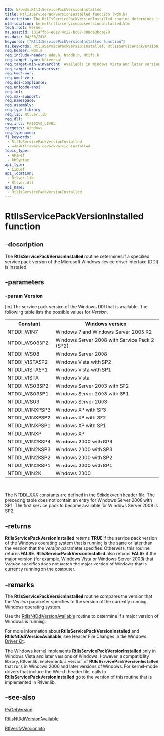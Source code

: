 ```yaml
---
UID: NF:wdm.RtlIsServicePackVersionInstalled
title: RtlIsServicePackVersionInstalled function (wdm.h)
description: The RtlIsServicePackVersionInstalled routine determines if a specified service pack version of the Microsoft Windows device driver interface (DDI) is installed.
old-location: kernel\rtlisservicepackversioninstalled.htm
tech.root: kernel
ms.assetid: 1314ffb5-e6e2-4c22-bc67-388da3bcbe79
ms.date: 04/30/2018
keywords: ["RtlIsServicePackVersionInstalled function"]
ms.keywords: RtlIsServicePackVersionInstalled, RtlIsServicePackVersionInstalled routine [Kernel-Mode Driver Architecture], k109_1552acd9-7036-45d2-bd1c-57b7a2154ecb.xml, kernel.rtlisservicepackversioninstalled, wdm/RtlIsServicePackVersionInstalled
req.header: wdm.h
req.include-header: Wdm.h, Ntddk.h, Ntifs.h
req.target-type: Universal
req.target-min-winverclnt: Available in Windows Vista and later versions of Windows. A compatibility library supports this routine in earlier versions of Windows (see Remarks section).
req.target-min-winversvr: 
req.kmdf-ver: 
req.umdf-ver: 
req.ddi-compliance: 
req.unicode-ansi: 
req.idl: 
req.max-support: 
req.namespace: 
req.assembly: 
req.type-library: 
req.lib: Rtlver.lib
req.dll: 
req.irql: PASSIVE_LEVEL
targetos: Windows
req.typenames: 
f1_keywords:
 - RtlIsServicePackVersionInstalled
 - wdm/RtlIsServicePackVersionInstalled
topic_type:
 - APIRef
 - kbSyntax
api_type:
 - LibDef
api_location:
 - Rtlver.lib
 - Rtlver.dll
api_name:
 - RtlIsServicePackVersionInstalled
---
```


# RtlIsServicePackVersionInstalled function


## -description

The <b>RtlIsServicePackVersionInstalled</b> routine determines if a specified service pack version of the Microsoft Windows device driver interface (DDI) is installed.

## -parameters

### -param Version 

[in]
The service pack version of the Windows DDI that is available. The following table lists the possible values for <i>Version</i>.

<table>
<tr>
<th>Constant</th>
<th>Windows version</th>
</tr>
<tr>
<td>
NTDDI_WIN7

</td>
<td>
Windows 7 and Windows Server 2008 R2

</td>
</tr>
<tr>
<td>
NTDDI_WS08SP2

</td>
<td>
Windows Server 2008 with Service Pack 2 (SP2)

</td>
</tr>
<tr>
<td>
NTDDI_WS08

</td>
<td>
Windows Server 2008

</td>
</tr>
<tr>
<td>
NTDDI_VISTASP2

</td>
<td>
Windows Vista with SP2

</td>
</tr>
<tr>
<td>
NTDDI_VISTASP1

</td>
<td>
Windows Vista with SP1

</td>
</tr>
<tr>
<td>
NTDDI_VISTA

</td>
<td>
Windows Vista

</td>
</tr>
<tr>
<td>
NTDDI_WS03SP2

</td>
<td>
Windows Server 2003 with SP2

</td>
</tr>
<tr>
<td>
NTDDI_WS03SP1

</td>
<td>
Windows Server 2003 with SP1

</td>
</tr>
<tr>
<td>
NTDDI_WS03

</td>
<td>
Windows Server 2003

</td>
</tr>
<tr>
<td>
NTDDI_WINXPSP3

</td>
<td>
Windows XP with SP3

</td>
</tr>
<tr>
<td>
NTDDI_WINXPSP2

</td>
<td>
Windows XP with SP2

</td>
</tr>
<tr>
<td>
NTDDI_WINXPSP1

</td>
<td>
Windows XP with SP1

</td>
</tr>
<tr>
<td>
NTDDI_WINXP

</td>
<td>
Windows XP

</td>
</tr>
<tr>
<td>
NTDDI_WIN2KSP4

</td>
<td>
Windows 2000 with SP4

</td>
</tr>
<tr>
<td>
NTDDI_WIN2KSP3

</td>
<td>
Windows 2000 with SP3

</td>
</tr>
<tr>
<td>
NTDDI_WIN2KSP2

</td>
<td>
Windows 2000 with SP2

</td>
</tr>
<tr>
<td>
NTDDI_WIN2KSP1

</td>
<td>
Windows 2000 with SP1

</td>
</tr>
<tr>
<td>
NTDDI_WIN2K

</td>
<td>
Windows 2000

</td>
</tr>
</table>
 

The NTDDI_<i>XXX</i> constants are defined in the Sdkddkver.h header file. The preceding table does not contain an entry for Windows Server 2008 with SP1. The first service pack to become available for Windows Server 2008 is SP2.

## -returns

<b>RtlIsServicePackVersionInstalled</b> returns <b>TRUE</b> if the service pack version of the Windows operating system that is running is the same or later than the version that the <i>Version</i> parameter specifies. Otherwise, this routine returns <b>FALSE</b>. <b>RtlIsServicePackVersionInstalled</b> also returns <b>FALSE</b> if the major version (for example, Windows Vista or Windows Server 2003) that <i>Version</i> specifies does not match the major version of Windows that is currently running on the computer.

## -remarks

The <b>RtlIsServicePackVersionInstalled</b> routine compares the version that the <i>Version</i> parameter specifies to the version of the currently running Windows operating system.

Use the <a href="https://docs.microsoft.com/windows-hardware/drivers/ddi/wdm/nf-wdm-rtlisntddiversionavailable">RtlIsNtDdiVersionAvailable</a> routine to determine if a major version of Windows is running.

For more information about <b>RtlIsServicePackVersionInstalled</b> and <b>RtlIsNtDdiVersionAvailable</b>, see <a href="https://docs.microsoft.com/windows-hardware/drivers/gettingstarted/header-files-in-the-windows-driver-kit">Header File Changes in the Windows Driver Kit</a>.

The Windows kernel implements <b>RtlIsServicePackVersionInstalled</b> only in Windows Vista and later versions of Windows. However, a compatibility library, Rtlver.lib, implements a version of <b>RtlIsServicePackVersionInstalled</b> that runs in Windows 2000 and later versions of Windows. For kernel-mode drivers that include the Wdm.h header file, calls to <b>RtlIsServicePackVersionInstalled</b> go to the version of this routine that is implemented in Rtlver.lib.

## -see-also

<a href="https://docs.microsoft.com/windows-hardware/drivers/ddi/wdm/nf-wdm-psgetversion">PsGetVersion</a>



<a href="https://docs.microsoft.com/windows-hardware/drivers/ddi/wdm/nf-wdm-rtlisntddiversionavailable">RtlIsNtDdiVersionAvailable</a>



<a href="https://docs.microsoft.com/windows-hardware/drivers/ddi/wdm/nf-wdm-rtlverifyversioninfo">RtlVerifyVersionInfo</a>


